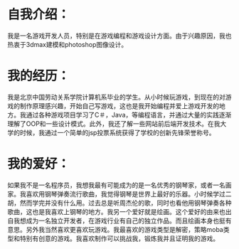 # 自我介绍：

我是一名游戏开发人员，特别是在游戏编程和游戏设计方面。由于兴趣原因，我也热衷于3dmax建模和photoshop图像设计。

# 我的经历：

我是北京中国劳动关系学院计算机系毕业的学生。从小时候玩游戏，到现在的对游戏的制作原理感兴趣，开始自己写游戏，这也是我开始编程并爱上游戏开发的地方。我通过各种游戏项目学习了C＃，Java，等编程语言，并通过大量的实践逐渐理解了OOP和一些设计模式。此外，我还了解一些网站前后端开发技术。在我大学的时候，我通过一个简单的jsp投票系统获得了学校的创新先锋荣誉称号。

# 我的爱好：

如果我不是一名程序员，我想我最有可能成为的是一名优秀的钢琴家，或者一名画家。我喜欢用钢琴弹奏流行歌曲，我觉得钢琴是世界上最好的乐器。小时候学过二胡，然而学完并没有什么用。过去总是听周杰伦的歌，同时也看他用钢琴弹奏各种歌曲，这也是我喜欢上钢琴的地方。我另一个爱好就是绘画。这个爱好的由来也出自我想成为一名独立开发者，在游戏行业有自己的独立作品。而且绘画本身也挺有意思。另外我当然喜欢更喜欢玩游戏。我最喜欢的游戏类型是解密，策略moba类型和特别有创意的游戏。我喜欢制作可以挑战我，锻炼我并且证明我的游戏。